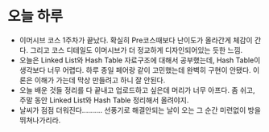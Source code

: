 # 오늘 하루

+ 이머시브 코스 1주차가 끝났다. 확실히 Pre코스때보다 난이도가 올라간게 체감이 간다. 그리고 코스 디테일도 이머시브가 더 정교하게 디자인되어있는 듯한 느낌.
+ 오늘은 Linked List와 Hash Table 자료구조에 대해서 공부했는데, Hash Table이 생각보다 너무 어렵다. 하루 종일 페어랑 같이 고민했는데 완벽히 구현이 안됐다. 이론은 이해가 가는데 막상 만들려고 하니 잘 안된다.
+ 오늘 배운 것들 정리를 다 끝내고 업로드하고 싶은데 머리가 너무 아프다. 좀 쉬고, 주말 동안 Linked List와 Hash Table 정리해서 올려야지.
+ 날씨가 점점 더워진다.......... 선풍기로 해결안되는 날이 오는 그 순간 미련없이 방을 뛰쳐나가리라.